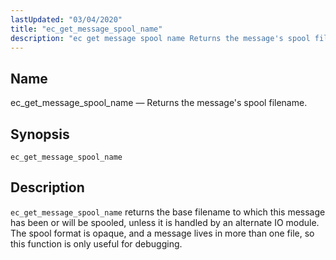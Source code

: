 ```yaml
---
lastUpdated: "03/04/2020"
title: "ec_get_message_spool_name"
description: "ec get message spool name Returns the message's spool filename ec get message spool name ec get message spool name returns the base filename to which this message has been or will be spooled unless it is handled by an alternate IO module The spool format is opaque and a..."
---
```


<a name="sieve.ref.ec_get_message_spool_name"></a> 
## Name

ec_get_message_spool_name — Returns the message's spool filename.

## Synopsis

`ec_get_message_spool_name`

<a name="idp29794528"></a> 
## Description

`ec_get_message_spool_name` returns the base filename to which this message has been or will be spooled, unless it is handled by an alternate IO module. The spool format is opaque, and a message lives in more than one file, so this function is only useful for debugging.